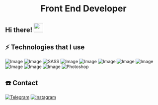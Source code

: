 <h1 align="center">Front End Developer</h1>

## Hi there! <img src="https://raw.githubusercontent.com/aemmadi/aemmadi/master/wave.gif" width="30px">


## ⚡ Technologies that I use
![Image](https://img.shields.io/badge/-HTML5-E34F26?style=for-the-badge&logo=html5&logoColor=white)
![Image](https://img.shields.io/badge/-CSS3-1572B6?style=for-the-badge&logo=css3)
![SASS](https://img.shields.io/badge/-SASS-333?style=for-the-badge&logo=SASS)
![Image](https://img.shields.io/badge/-Bootstrap-563D7C?style=for-the-badge&logo=bootstrap)
![Image](https://img.shields.io/badge/JavaScript-323330?style=for-the-badge&logo=javascript&logoColor=F7DF1E)
![Image](https://img.shields.io/badge/Vue.js-35495E?style=for-the-badge&logo=vuedotjs&logoColor=4FC08D)
![Image](https://img.shields.io/badge/jQuery-0769AD?style=for-the-badge&logo=jquery&logoColor=white)
![Image](https://img.shields.io/badge/Git-F05032?style=for-the-badge&logo=git&logoColor=white)
![Image](https://img.shields.io/badge/Yarn-2C8EBB?style=for-the-badge&logo=yarn&logoColor=white)
![Image](https://img.shields.io/badge/Figma-F24E1E?style=for-the-badge&logo=figma&logoColor=white)
![Image](https://img.shields.io/badge/Netlify-00C7B7?style=for-the-badge&logo=netlify&logoColor=white)
![Photoshop](https://img.shields.io/badge/-Photoshop-333?style=for-the-badge&logo=Photoshop)


## ☎️ Contact
[![Telegram](https://img.shields.io/badge/-Telegram-333?style=for-the-badge&logo=telegram&logoColor=27A0D9)](https://t.me/xkagenou)
[![Instagram](https://img.shields.io/badge/-Instagram-333?style=for-the-badge&logo=instagram&logoColor=B4068E)](https://www.instagram.com/user333244665654/)

